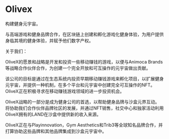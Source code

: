 # 

# Olivex

构建健身元宇宙。

与高端游戏和健身品牌合作，在区块链上创建和孵化游戏化健身体验，为用户提供身临其境的健身体验，并赋予他们数字产权。

关于我们：

OliveX的愿景和战略是开发和投资一些移动赚钱的游戏，以便与Animoca Brands等战略合作伙伴合作，为创建一个完全开放和可互操作的元宇宙做出贡献。

该公司的目标是通过在生态系统内投资早期移动赚钱游戏来孵化项目，以扩展健身元宇宙，并提供一种机制，在多个平台和元宇宙中创建完全可互操作的NFT。OliveX正在积极寻求在移动赚钱游戏领域的进一步投资机会。

OliveX战略的一部分是成为健身公司的首选，以帮助健身品牌与沙盒元界互动。将协助我们合作伙伴品牌社区的发展，并通过NFT销售，社交中心和独家活动利用OliveX拥有的LAND在沙盒中提供新的收入来源。

OliveX正在与Playinnovation，Gym Aesthetics和Trib3等全球知名品牌合作，并打算协助这些品牌和其他品牌集成到沙盒元宇宙中。

